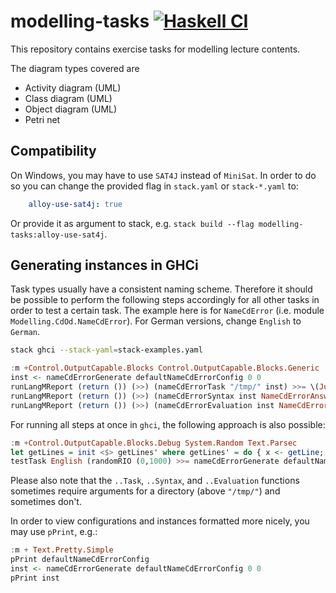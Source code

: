 # modelling-tasks [![Haskell CI](https://github.com/fmidue/modelling-tasks/workflows/Haskell%20CI/badge.svg)](https://github.com/fmidue/modelling-tasks/actions?query=workflow%3A%22Haskell+CI%22+branch%3Amaster)

This repository contains exercise tasks for modelling lecture contents.

The diagram types covered are

* Activity diagram (UML)
* Class diagram (UML)
* Object diagram (UML)
* Petri net

## Compatibility

On Windows, you may have to use `SAT4J` instead of `MiniSat`.
In order to do so you can change the provided flag in `stack.yaml` or `stack-*.yaml` to:

``` yaml
    alloy-use-sat4j: true
```

Or provide it as argument to stack, e.g. `stack build --flag modelling-tasks:alloy-use-sat4j`.

## Generating instances in GHCi

Task types usually have a consistent naming scheme.
Therefore it should be possible to perform the following steps accordingly for all other tasks in order to test a certain task.
The example here is for `NameCdError` (i.e. module `Modelling.CdOd.NameCdError`).
For German versions, change `English` to `German`.

``` sh
stack ghci --stack-yaml=stack-examples.yaml
```

``` haskell
:m +Control.OutputCapable.Blocks Control.OutputCapable.Blocks.Generic
inst <- nameCdErrorGenerate defaultNameCdErrorConfig 0 0
runLangMReport (return ()) (>>) (nameCdErrorTask "/tmp/" inst) >>= \(Just (), x) -> (x English :: IO ())
runLangMReport (return ()) (>>) (nameCdErrorSyntax inst NameCdErrorAnswer {reason = 'b', dueTo = [1,2,4]}) >>= \(Just (), x) -> (x English :: IO ())
runLangMReport (return ()) (>>) (nameCdErrorEvaluation inst NameCdErrorAnswer {reason = 'b', dueTo = [1,2,4]}) >>= \(r, x) -> (x English :: IO ()) >> return r :: IO (Maybe Rational)
```

For running all steps at once in `ghci`, the following approach is also possible:

``` haskell
:m +Control.OutputCapable.Blocks.Debug System.Random Text.Parsec
let getLines = init <$> getLines' where getLines' = do { x <- getLine; if null x then pure [] else (\l -> x ++ '\n' : l) <$> getLines' }
testTask English (randomRIO (0,1000) >>= nameCdErrorGenerate defaultNameCdErrorConfig 0) (nameCdErrorTask "/tmp/") nameCdErrorSyntax nameCdErrorEvaluation (either (error . show) id . parse parseNameCdErrorAnswer "" <$> getLines)
```

Please also note that the `..Task`, `..Syntax`, and `..Evaluation` functions sometimes require arguments for a directory (above `"/tmp/"`) and sometimes don't.

In order to view configurations and instances formatted more nicely, you may use `pPrint`, e.g.:

``` haskell
:m + Text.Pretty.Simple
pPrint defaultNameCdErrorConfig
inst <- nameCdErrorGenerate defaultNameCdErrorConfig 0 0
pPrint inst
```
